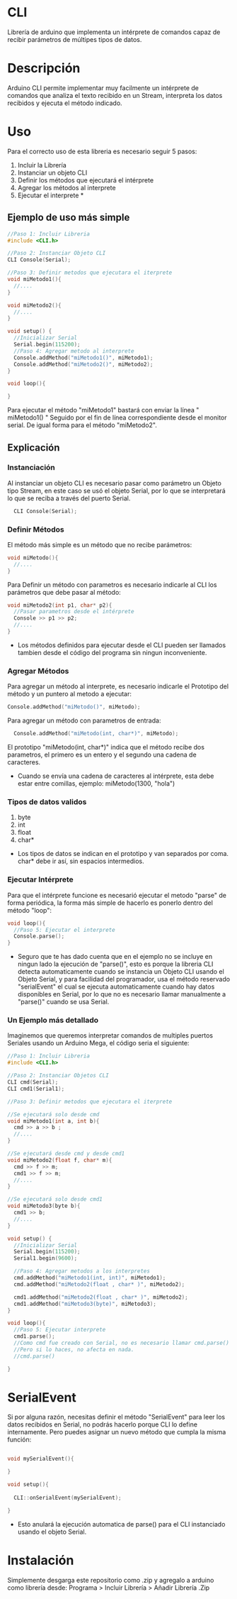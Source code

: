 # CLI
Librería de arduino que implementa un intérprete de comandos capaz de recibir parámetros de múltipes tipos de datos.

# Descripción
Arduino CLI permite implementar muy facilmente un intérprete de comandos que analiza el texto recibido en un Stream, interpreta los datos recibidos y ejecuta el método indicado.

# Uso
Para el correcto uso de esta libreria es necesario seguir 5 pasos:
1. Incluir la Librería
2. Instanciar un objeto CLI
3. Definir los métodos que ejecutará el intérprete
4. Agregar los métodos al interprete
5. Ejecutar el interprete *

## Ejemplo de uso más simple

```C++
//Paso 1: Incluir Libreria
#include <CLI.h>

//Paso 2: Instanciar Objeto CLI
CLI Console(Serial);

//Paso 3: Definir metodos que ejecutara el iterprete
void miMetodo1(){
  //....
}

void miMetodo2(){
  //....
}

void setup() {
  //Inicializar Serial
  Serial.begin(115200);
  //Paso 4: Agregar metodo al interprete
  Console.addMethod("miMetodo1()", miMetodo1);
  Console.addMethod("miMetodo2()", miMetodo2);
}

void loop(){

}
```

Para ejecutar el método "miMetodo1" bastará con enviar la línea " miMetodo1() " Seguido por el fin de línea correspondiente desde el monitor serial. De igual forma para el método "miMetodo2".

## Explicación

### Instanciación
Al instanciar un objeto CLI es necesario pasar como parámetro un Objeto tipo Stream, en este caso se usó el objeto Serial, por lo que se interpretará lo que se reciba a través del puerto Serial.
```C++
  CLI Console(Serial);
```

### Definir Métodos
El método más simple es un método que no recibe parámetros:
```C++
void miMetodo(){
  //....
}
```
Para Definir un método con parametros es necesario indicarle al CLI los parámetros que debe pasar al método:
```C++
void miMetodo2(int p1, char* p2){
  //Pasar parametros desde el intérprete
  Console >> p1 >> p2;
  //....
}
```
* Los métodos definidos para ejecutar desde el CLI pueden ser llamados tambien desde el código del programa sin ningun inconveniente.

### Agregar Métodos
Para agregar un método al interprete, es necesario indicarle el Prototipo del método y un puntero al metodo a ejecutar:
```C++
Console.addMethod("miMetodo()", miMetodo);
```

Para agregar un método con parametros de entrada:
```C++
  Console.addMethod("miMetodo(int, char*)", miMetodo);
```
El prototipo "miMetodo(int, char*)" indica que el método recibe dos parametros, el primero es un entero y el segundo una cadena de caracteres. 

* Cuando se envía una cadena de caracteres al intérprete, esta debe estar entre comillas, ejemplo: miMetodo(1300, "hola")

### Tipos de datos validos
1. byte
2. int
3. float
4. char*

* Los tipos de datos se indican en el prototipo y van separados por coma. char* debe ir así, sin espacios intermedios.

### Ejecutar Intérprete
Para que el intérprete funcione es necesarió ejecutar el metodo "parse" de forma periódica, la forma más simple de hacerlo es ponerlo dentro del método "loop":
```C++
void loop(){
  //Paso 5: Ejecutar el interprete
  Console.parse();
}
```

* Seguro que te has dado cuenta que en el ejemplo no se incluye en ningun lado la ejecución de "parse()", esto es porque la libreria CLI detecta automaticamente cuando se instancia un Objeto CLI usando el Objeto Serial, y para facilidad del programador, usa el método reservado "serialEvent" el cual se ejecuta automaticamente cuando hay datos disponibles en Serial, por lo que no es necesario llamar manualmente a "parse()" cuando se usa Serial.

### Un Ejemplo más detallado
Imaginemos que queremos interpretar comandos de multiples puertos Seriales usando un Arduino Mega, el código seria el siguiente:

```C++
//Paso 1: Incluir Libreria
#include <CLI.h>

//Paso 2: Instanciar Objetos CLI
CLI cmd(Serial);
CLI cmd1(Serial1);

//Paso 3: Definir metodos que ejecutara el iterprete

//Se ejecutará solo desde cmd
void miMetodo1(int a, int b){
  cmd >> a >> b ;
  //....
}

//Se ejecutará desde cmd y desde cmd1
void miMetodo2(float f, char* m){
  cmd >> f >> m;
  cmd1 >> f >> m;
  //.... 
}

//Se ejecutará solo desde cmd1
void miMetodo3(byte b){
  cmd1 >> b;
  //....
}

void setup() {
  //Inicializar Serial
  Serial.begin(115200);
  Serial1.begin(9600);

  //Paso 4: Agregar metodos a los interpretes
  cmd.addMethod("miMetodo1(int, int)", miMetodo1);
  cmd.addMethod("miMetodo2(float , char* )", miMetodo2);

  cmd1.addMethod("miMetodo2(float , char* )", miMetodo2);
  cmd1.addMethod("miMetodo3(byte)", miMetodo3);
}

void loop(){
  //Paso 5: Ejecutar interprete
  cmd1.parse();
  //Como cmd fue creado con Serial, no es necesario llamar cmd.parse()
  //Pero si lo haces, no afecta en nada.
  //cmd.parse()

}
```

# SerialEvent

Si por alguna razón, necesitas definir el método "SerialEvent" para leer los datos recibidos en Serial, no podrás hacerlo porque CLI lo define internamente. Pero puedes asignar un nuevo método que cumpla la misma función:

```C++

void mySerialEvent(){

}

void setup(){
  
  CLI::onSerialEvent(mySerialEvent);

}

```
* Esto anulará la ejecución automatica de parse() para el CLI instanciado usando el objeto Serial.

# Instalación
Simplemente desgarga este repositorio como .zip y agregalo a arduino como librería desde: Programa > Incluir Librería > Añadir Librería .Zip
